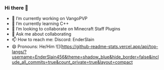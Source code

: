 ### Hi there 👋

- 🔭 I’m currently working on VangoPVP
- 🌱 I’m currently learning C++
- 👯 I’m looking to collaborate on Minecraft Staff Plugins
- 💬 Ask me about collaborating
- 📫 How to reach me: Discord: EnderSlain
- 😄 Pronouns: He/Him
![](https://github-readme-stats.vercel.app/api/top-langs/?username=EnderSlain456&theme=shadow_blue&hide_border=false&include_all_commits=true&count_private=true&layout=compact
